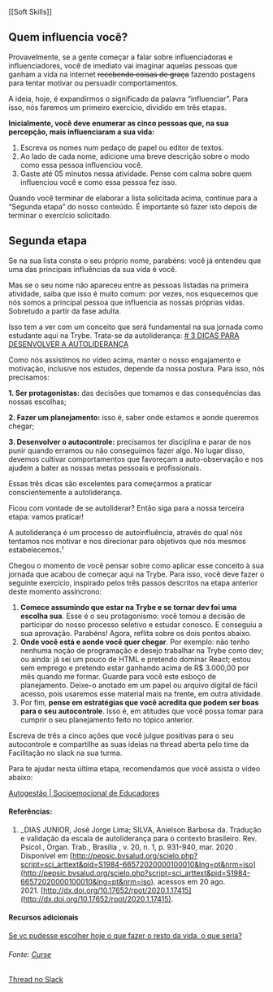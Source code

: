 [[Soft Skills]]

## Quem influencia você?

Provavelmente, se a gente começar a falar sobre influenciadoras e influenciadores, você de imediato vai imaginar aquelas pessoas que ganham a vida na internet ~~recebendo coisas de graça~~ fazendo postagens para tentar motivar ou persuadir comportamentos.

A ideia, hoje, é expandirmos o significado da palavra “influenciar”. Para isso, nós faremos um primeiro exercício, dividido em três etapas.

**Inicialmente, você deve enumerar as cinco pessoas que, na sua percepção, mais influenciaram a sua vida:**

1.  Escreva os nomes num pedaço de papel ou editor de textos.
2.  Ao lado de cada nome, adicione uma breve descrição sobre o modo como essa pessoa influenciou você.
3.  Gaste até 05 minutos nessa atividade. Pense com calma sobre quem influenciou você e como essa pessoa fez isso.

Quando você terminar de elaborar a lista solicitada acima, continue para a “Segunda etapa” do nosso conteúdo. É importante só fazer isto depois de terminar o exercício solicitado.


## Segunda etapa

Se na sua lista consta o seu próprio nome, parabéns: você já entendeu que uma das principais influências da sua vida é você.

Mas se o seu nome não apareceu entre as pessoas listadas na primeira atividade, saiba que isso é muito comum: por vezes, nos esquecemos que nós somos a principal pessoa que influencia as nossas próprias vidas. Sobretudo a partir da fase adulta.

Isso tem a ver com um conceito que será fundamental na sua jornada como estudante aqui na Trybe. Trata-se da autoliderança: [# 3 DICAS PARA DESENVOLVER A AUTOLIDERANÇA](https://youtu.be/gZ54MuYP7VY)


Como nós assistimos no vídeo acima, manter o nosso engajamento e motivação, inclusive nos estudos, depende da nossa postura. Para isso, nós precisamos:

**1. Ser protagonistas:** das decisões que tomamos e das consequências das nossas escolhas;

**2. Fazer um planejamento:** isso é, saber onde estamos e aonde queremos chegar;

**3. Desenvolver o autocontrole:** precisamos ter disciplina e parar de nos punir quando erramos ou não conseguimos fazer algo. No lugar disso, devemos cultivar comportamentos que favoreçam a auto-observação e nos ajudem a bater as nossas metas pessoais e profissionais.

Essas três dicas são excelentes para começarmos a praticar conscientemente a autoliderança.

Ficou com vontade de se autoliderar? Então siga para a nossa terceira etapa: vamos praticar!

A autoliderança é um processo de autoinfluência, através do qual nós tentamos nos motivar e nos direcionar para objetivos que nós mesmos estabelecemos.¹

Chegou o momento de você pensar sobre como aplicar esse conceito à sua jornada que acabou de começar aqui na Trybe. Para isso, você deve fazer o seguinte exercício, inspirado pelos três passos descritos na etapa anterior deste momento assíncrono:

1.  **Comece assumindo que estar na Trybe e se tornar dev foi uma escolha sua**. Esse é o seu protagonismo: você tomou a decisão de participar do nosso processo seletivo e estudar conosco. E conseguiu a sua aprovação. Parabéns! Agora, reflita sobre os dois pontos abaixo.
2.  **Onde você está e aonde você quer chegar**. Por exemplo: não tenho nenhuma noção de programação e desejo trabalhar na Trybe como dev; ou ainda: já sei um pouco de HTML e pretendo dominar React; estou sem emprego e pretendo estar ganhando acima de R$ 3.000,00 por mês quando me formar. Guarde para você este esboço de planejamento. Deixe-o anotado em um papel ou arquivo digital de fácil acesso, pois usaremos esse material mais na frente, em outra atividade.
3.  Por fim, **pense em estratégias que você acredita que podem ser boas para o seu autocontrole**. Isso é, em atitudes que você possa tomar para cumprir o seu planejamento feito no tópico anterior.

Escreva de três a cinco ações que você julgue positivas para o seu autocontrole e compartilhe as suas ideias na thread aberta pelo time da Facilitação no slack na sua turma.

Para te ajudar nesta última etapa, recomendamos que você assista o vídeo abaixo:

[Autogestão | Socioemocional de Educadores](https://www.youtube.com/watch?v=YQlcvJYxaMI)



#### Referências:

1.  _DIAS JUNIOR, José Jorge Lima; SILVA, Anielson Barbosa da. Tradução e validação da escala de autoliderança para o contexto brasileiro. Rev. Psicol., Organ. Trab., Brasília , v. 20, n. 1, p. 931-940, mar. 2020 . Disponível em [http://pepsic.bvsalud.org/scielo.php?script=sci_arttext&pid=S1984-66572020000100010&lng=pt&nrm=iso](http://pepsic.bvsalud.org/scielo.php?script=sci_arttext&pid=S1984-66572020000100010&lng=pt&nrm=iso). acessos em 20 ago. 2021. [http://dx.doi.org/10.17652/rpot/2020.1.17415](http://dx.doi.org/10.17652/rpot/2020.1.17415).

#### Recursos adicionais

[Se vc pudesse escolher hoje o que fazer o resto da vida, o que seria?](https://www.youtube.com/watch?v=vJFig7PZZbs)

###### Fonte: [Curse](https://app.betrybe.com/learn/course/5e938f69-6e32-43b3-9685-c936530fd326/module/2e0692c9-e226-4e95-860a-b4cad80e3c3c/section/13db8d8e-2dcb-44f1-badf-6616dabbef59/day/6889363b-dc6e-4b9e-84d8-7ba2489c4293/lesson/81312c6e-8ea0-47a2-8661-5b12519ad245)
[Thread no Slack](https://trybecourse.slack.com/archives/C03MSCCRPAQ/p1657559400540669)

